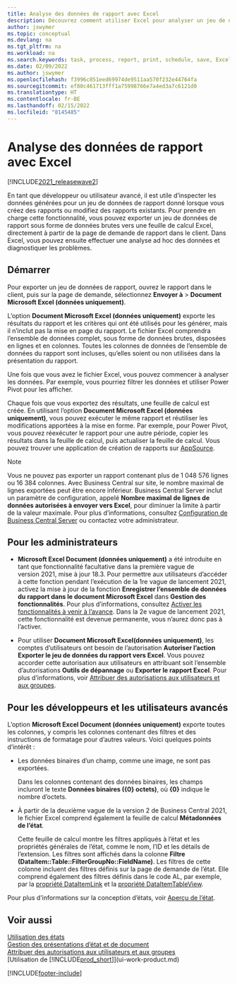 ```yaml
---
title: Analyse des données de rapport avec Excel
description: Découvrez comment utiliser Excel pour analyser un jeu de données de rapport.
author: jswymer
ms.topic: conceptual
ms.devlang: na
ms.tgt_pltfrm: na
ms.workload: na
ms.search.keywords: task, process, report, print, schedule, save, Excel, PDF, Word, dataset
ms.date: 02/09/2022
ms.author: jswymer
ms.openlocfilehash: f3996c051eed69974de9511aa570f232e44764fa
ms.sourcegitcommit: ef80c461713fff1a75998766e7a4ed3a7c6121d0
ms.translationtype: HT
ms.contentlocale: fr-BE
ms.lasthandoff: 02/15/2022
ms.locfileid: "8145485"
---
```

# <a name="analyzing-report-data-with-excel"></a>Analyse des données de rapport avec Excel

[!INCLUDE[2021_releasewave2](includes/2021_releasewave2.md)]

En tant que développeur ou utilisateur avancé, il est utile d’inspecter les données générées pour un jeu de données de rapport donné lorsque vous créez des rapports ou modifiez des rapports existants. Pour prendre en charge cette fonctionnalité, vous pouvez exporter un jeu de données de rapport sous forme de données brutes vers une feuille de calcul Excel, directement à partir de la page de demande de rapport dans le client. Dans Excel, vous pouvez ensuite effectuer une analyse ad hoc des données et diagnostiquer les problèmes.

## <a name="get-started"></a>Démarrer

Pour exporter un jeu de données de rapport, ouvrez le rapport dans le client, puis sur la page de demande, sélectionnez **Envoyer à** > **Document Microsoft Excel (données uniquement)**. 

L’option **Document Microsoft Excel (données uniquement)** exporte les résultats du rapport et les critères qui ont été utilisés pour les générer, mais il n’inclut pas la mise en page du rapport. Le fichier Excel comprendra l’ensemble de données complet, sous forme de données brutes, disposées en lignes et en colonnes. Toutes les colonnes de données de l’ensemble de données du rapport sont incluses, qu’elles soient ou non utilisées dans la présentation du rapport.

Une fois que vous avez le fichier Excel, vous pouvez commencer à analyser les données. Par exemple, vous pourriez filtrer les données et utiliser Power Pivot pour les afficher.

Chaque fois que vous exportez des résultats, une feuille de calcul est créée. En utilisant l’option **Document Microsoft Excel (données uniquement)**, vous pouvez exécuter le même rapport et réutiliser les modifications apportées à la mise en forme. Par exemple, pour Power Pivot, vous pouvez réexécuter le rapport pour une autre période, copier les résultats dans la feuille de calcul, puis actualiser la feuille de calcul. Vous pouvez trouver une application de création de rapports sur [AppSource](https://appsource.microsoft.com/).

> [!NOTE]
> Vous ne pouvez pas exporter un rapport contenant plus de 1 048 576 lignes ou 16 384 colonnes. Avec Business Central sur site, le nombre maximal de lignes exportées peut être encore inférieur. Business Central Server inclut un paramètre de configuration, appelé **Nombre maximal de lignes de données autorisées à envoyer vers Excel**, pour diminuer la limite à partir de la valeur maximale. Pour plus d’informations, consultez [Configuration de Business Central Server](/dynamics365/business-central/dev-itpro/administration/configure-server-instance#General) ou contactez votre administrateur.

## <a name="for-administrators"></a>Pour les administrateurs

- **Microsoft Excel Document (données uniquement)** a été introduite en tant que fonctionnalité facultative dans la première vague de version 2021, mise à jour 18.3. Pour permettre aux utilisateurs d’accéder à cette fonction pendant l’exécution de la 1re vague de lancement 2021, activez la mise à jour de la fonction **Enregistrer l’ensemble de données du rapport dans le document Microsoft Excel** dans **Gestion des fonctionnalités**. Pour plus d’informations, consultez [Activer les fonctionnalités à venir à l’avance](/dynamics365/business-central/dev-itpro/administration/feature-management). Dans la 2e vague de lancement 2021, cette fonctionnalité est devenue permanente, vous n’aurez donc pas à l’activer.

- Pour utiliser **Document Microsoft Excel(données uniquement)**, les comptes d’utilisateurs ont besoin de l’autorisation **Autoriser l’action Exporter le jeu de données du rapport vers Excel**. Vous pouvez accorder cette autorisation aux utilisateurs en attribuant soit l’ensemble d’autorisations **Outils de dépannage** ou **Exporter le rapport Excel**. Pour plus d’informations, voir [Attribuer des autorisations aux utilisateurs et aux groupes](ui-define-granular-permissions.md).  

## <a name="for-developers-and-advanced-users"></a>Pour les développeurs et les utilisateurs avancés

L’option **Microsoft Excel Document (données uniquement)** exporte toutes les colonnes, y compris les colonnes contenant des filtres et des instructions de formatage pour d’autres valeurs. Voici quelques points d’intérêt :

- Les données binaires d’un champ, comme une image, ne sont pas exportées.

  Dans les colonnes contenant des données binaires, les champs incluront le texte **Données binaires ({0} octets)**, où **{0}** indique le nombre d’octets.
- À partir de la deuxième vague de la version 2 de Business Central 2021, le fichier Excel comprend également la feuille de calcul **Métadonnées de l’état**.

  Cette feuille de calcul montre les filtres appliqués à l’état et les propriétés générales de l’état, comme le nom, l’ID et les détails de l’extension. Les filtres sont affichés dans la colonne **Filtre (DataItem::Table::FilterGroupNo::FieldName)**. Les filtres de cette colonne incluent des filtres définis sur la page de demande de l’état. Elle comprend également des filtres définis dans le code AL, par exemple, par la [propriété DataItemLink](/dynamics365/business-central/dev-itpro/developer/properties/devenv-dataitemlink-reports-property) et la [propriété DataItemTableView](/dynamics365/business-central/dev-itpro/developer/properties/devenv-dataitemtableview-property).

Pour plus d’informations sur la conception d’états, voir [Aperçu de l’état](/dynamics365/business-central/dev-itpro/developer/devenv-reports).

## <a name="see-also"></a>Voir aussi

[Utilisation des états](ui-work-report.md)  
[Gestion des présentations d’état et de document](ui-manage-report-layouts.md)  
[Attribuer des autorisations aux utilisateurs et aux groupes](ui-define-granular-permissions.md)  
[Utilisation de [!INCLUDE[prod_short](includes/prod_short.md)]](ui-work-product.md)

[!INCLUDE[footer-include](includes/footer-banner.md)]